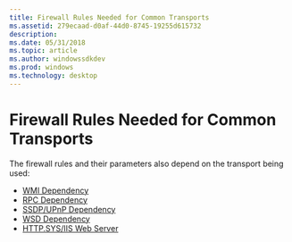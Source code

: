 ```yaml
---
title: Firewall Rules Needed for Common Transports
ms.assetid: 279ecaad-d0af-44d0-8745-19255d615732
description: 
ms.date: 05/31/2018
ms.topic: article
ms.author: windowssdkdev
ms.prod: windows
ms.technology: desktop
---
```


# Firewall Rules Needed for Common Transports

The firewall rules and their parameters also depend on the transport being used:

-   [WMI Dependency](wmi-dependency.md)
-   [RPC Dependency](rpc-dependency.md)
-   [SSDP/UPnP Dependency](ssdp-upnp-dependency.md)
-   [WSD Dependency](wsd-dependency.md)
-   [HTTP.SYS/IIS Web Server](http-sys-iis-web-server.md)

 

 





